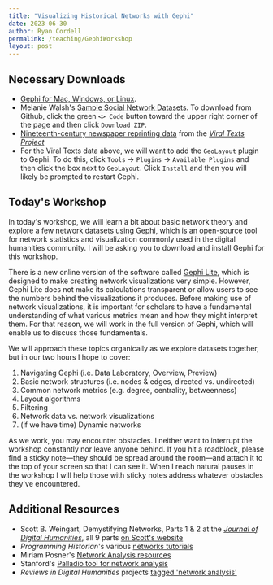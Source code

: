 ```yaml
---
title: "Visualizing Historical Networks with Gephi"
date: 2023-06-30
author: Ryan Cordell
permalink: /teaching/GephiWorkshop
layout: post
---
```


## Necessary Downloads

+ [Gephi for Mac, Windows, or Linux](https://gephi.org/). 
+ Melanie Walsh's [Sample Social Network Datasets](https://github.com/melaniewalsh/sample-social-network-datasets/tree/master). To download from Github, click the green `<> Code` button toward the upper right corner of the page and then click `Download ZIP`.
+ [Nineteenth-century newspaper reprinting data](https://www.dropbox.com/s/lrl25dcookqddeg/dynamic-C19newspapers.gexf?dl=0) from the [_Viral Texts Project_](https://viraltexts.org/)
+ For the Viral Texts data above, we will want to add the `GeoLayout` plugin to Gephi. To do this, click `Tools` -> `Plugins` -> `Available Plugins` and then click the box next to `GeoLayout`. Click `Install` and then you will likely be prompted to restart Gephi.

## Today's Workshop

In today's workshop, we will learn a bit about basic network theory and explore a few network datasets using Gephi, which is an open-source tool for network statistics and visualization commonly used in the digital humanities community. I will be asking you to download and install Gephi for this workshop. 

There is a new online version of the software called [Gephi Lite](https://gephi.org/gephi-lite/), which is designed to make creating network visualizations very simple. However, Gephi Lite does not make its calculations transparent or allow users to see the numbers behind the visualizations it produces. Before making use of network visualizations, it is important for scholars to have a fundamental understanding of what various metrics mean and how they might interpret them. For that reason, we will work in the full version of Gephi, which will enable us to discuss those fundamentals. 

We will approach these topics organically as we explore datasets together, but in our two hours I hope to cover:

1. Navigating Gephi (i.e. Data Laboratory, Overview, Preview)
2. Basic network structures (i.e. nodes & edges, directed vs. undirected)
3. Common network metrics (e.g. degree, centrality, betweenness)
4. Layout algorithms
5. Filtering
6. Network data vs. network visualizations
7. (if we have time) Dynamic networks

As we work, you may encounter obstacles. I neither want to interrupt the workshop constantly nor leave anyone behind. If you hit a roadblock, please find a sticky note—they should be spread around the room—and attach it to the top of your screen so that I can see it. When I reach natural pauses in the workshop I will help those with sticky notes address whatever obstacles they've encountered.

## Additional Resources

+ Scott B. Weingart, Demystifying Networks, Parts 1 & 2 at the [_Journal of Digital Humanities_](https://journalofdigitalhumanities.org/1-1/demystifying-networks-by-scott-weingart/), all 9 parts [on Scott's website](https://www.scottbot.net/HIAL/index.html@tag=networks-demystified.html)
+ _Programming Historian_'s various [networks tutorials](https://programminghistorian.org/en/lessons/?topic=network-analysis)
+ Miriam Posner's [Network Analysis resources](https://miriamposner.com/classes/dh101f16/tutorials-guides/data-visualization/network-analysis/)
+ Stanford's [Palladio tool for network analysis](https://hdlab.stanford.edu/palladio/)
+ _Reviews in Digital Humanities_ projects [tagged 'network analysis'](https://reviewsindh.pubpub.org/network-analysis)
